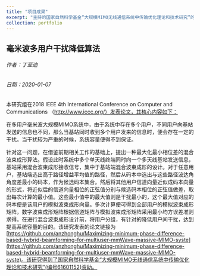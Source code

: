 ```yaml
---
title: "项目成果"
excerpt: "主持的国家自然科学基金“大规模MIMO无线通信系统中传输优化理论和技术研究”的研究成果-1"
collection: portfolio
---
```

## 毫米波多用户干扰降低算法

###### 作者：丁亚迪

###### 日期：2020-01-07

本研究组在2018  IEEE  4th  International  Conference on  Computer and Communications （http://www.iccc.org/）发表论文，其核心内容如下：

在多用户毫米波大规模MIMO系统中，由于系统中存在多个用户，不同用户向基站发送的信息也不同，那么当基站同时收到多个用户发来的信息时，便会存在一定的干扰。当干扰较为严重的时候，系统容量便得不到保证。

针对这一问题，在借鉴前期相关工作的基础上，提出一种最大化最小相位差的混合波束成形算法。假设此时系统中多个单天线终端同时向一个多天线基站发送信息，基站采用混合波束成形接收信号，集中于基站端混合波束成形的设计。对于任意用户，基站端选出高于路径增益平均值的路径，然后从码本中选出与这些路径波达角角度差最小的码本，作为候选码本集合。然后将其他用户信道向量近似成码本向量的形式，将近似后的信道向量相位的正弦值分别与候选码本相位的正弦值做差，取出每次计算的最小值。这些最小值中的最大值则是干扰最小的，这个最大值对应的码本便是该用户的模拟波束成形向量。多次计算便可得到全部用户的模拟波束成形矩阵，数字波束成形矩阵根据信道矩阵与模拟波束成形矩阵采用最小均方误差准则求得。在进行混合波束成形设计前，将用户分组，有针对的降低用户间干扰，达到提高系统容量的目的。该研究发表的论文链接为[https://github.com/anzhonghu/Maximizing-minimum-phase-difference-based-hybrid-beamforming-for-multiuser-mmWave-massive-MIMO-syste](https://github.com/anzhonghu/Maximizing-minimum-phase-difference-based-hybrid-beamforming-for-multiuser-mmWave-massive-MIMO-syste)。该研究得到了国家自然科学基金“大规模MIMO无线通信系统中传输优化理论和技术研究”(编号61601152)资助。
